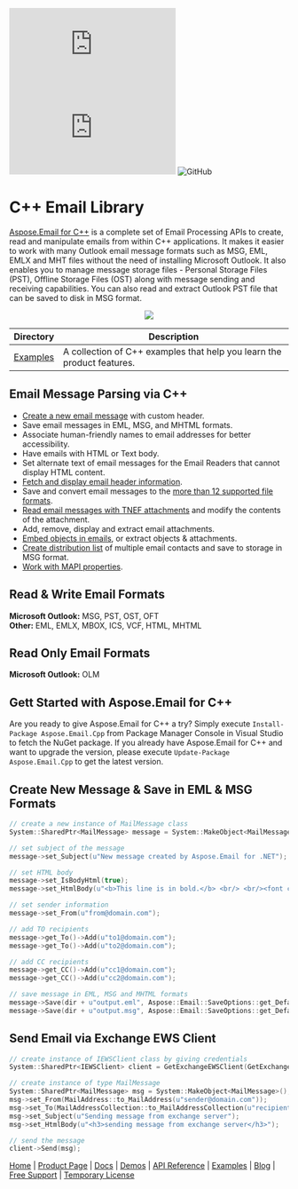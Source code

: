 ![Nuget](https://img.shields.io/nuget/v/Aspose.email.Cpp) ![Nuget](https://img.shields.io/nuget/dt/Aspose.email.Cpp) ![GitHub](https://img.shields.io/github/license/aspose-email/Aspose.email-for-C)
# C++ Email Library

[Aspose.Email for C++](https://products.aspose.com/email/cpp) is a complete set of Email Processing APIs to create, read and manipulate emails from within C++ applications. It makes it easier to work with many Outlook email message formats such as MSG, EML, EMLX and MHT files without the need of installing Microsoft Outlook. It also enables you to manage message storage files - Personal Storage Files (PST), Offline Storage Files (OST) along with message sending and receiving capabilities. You can also read and extract Outlook PST file that can be saved to disk in MSG format.

<p align="center">

  <a title="Download complete Aspose.Email for C++ source code" href="https://github.com/aspose-email/Aspose.Email-for-C/archive/master.zip">
	<img src="https://raw.github.com/AsposeExamples/java-examples-dashboard/master/images/downloadZip-Button-Large.png" />
  </a>
</p>

Directory | Description
--------- | -----------
[Examples](Examples)  | A collection of C++ examples that help you learn the product features.


## Email Message Parsing via C++

- [Create a new email message](https://docs.aspose.com/email/cpp/creating-and-setting-contents-of-emails/) with custom header.
- Save email messages in EML, MSG, and MHTML formats.
- Associate human-friendly names to email addresses for better accessibility.
- Have emails with HTML or Text body.
- Set alternate text of email messages for the Email Readers that cannot display HTML content.
- [Fetch and display email header information](https://docs.aspose.com/email/cpp/extracting-message-contents-from-emails/).
- Save and convert email messages to the [more than 12 supported file formats](https://docs.aspose.com/email/cpp/supported-file-formats/).
- [Read email messages with TNEF attachments](https://docs.aspose.com/email/cpp/utility-features-mailmessage/) and modify the contents of the attachment.
- Add, remove, display and extract email attachments.
- [Embed objects in emails](https://docs.aspose.com/email/cpp/working-with-attachments-and-embedded-objects/), or extract objects & attachments.
- [Create distribution list](https://docs.aspose.com/email/cpp/working-with-distribution-lists/) of multiple email contacts and save to storage in MSG format.
- [Work with MAPI properties](https://docs.aspose.com/email/cpp/working-with-mapi-properties/).

## Read & Write Email Formats

**Microsoft Outlook:** MSG, PST, OST, OFT\
**Other:** EML, EMLX, MBOX, ICS, VCF, HTML, MHTML

## Read Only Email Formats

**Microsoft Outlook:** OLM

## Gett Started with Aspose.Email for C++

Are you ready to give Aspose.Email for C++ a try? Simply execute `Install-Package Aspose.Email.Cpp` from Package Manager Console in Visual Studio to fetch the NuGet package. If you already have Aspose.Email for C++ and want to upgrade the version, please execute `Update-Package Aspose.Email.Cpp` to get the latest version.

## Create New Message & Save in EML & MSG Formats

```c++
// create a new instance of MailMessage class
System::SharedPtr<MailMessage> message = System::MakeObject<MailMessage>();

// set subject of the message
message->set_Subject(u"New message created by Aspose.Email for .NET");

// set HTML body
message->set_IsBodyHtml(true);
message->set_HtmlBody(u"<b>This line is in bold.</b> <br/> <br/><font color=blue>This line is in blue color</font>");

// set sender information
message->set_From(u"from@domain.com");

// add TO recipients
message->get_To()->Add(u"to1@domain.com");
message->get_To()->Add(u"to2@domain.com");

// add CC recipients
message->get_CC()->Add(u"cc1@domain.com");
message->get_CC()->Add(u"cc2@domain.com");

// save message in EML, MSG and MHTML formats
message->Save(dir + u"output.eml", Aspose::Email::SaveOptions::get_DefaultEml());
message->Save(dir + u"output.msg", Aspose::Email::SaveOptions::get_DefaultMsgUnicode());
```

## Send Email via Exchange EWS Client

```c++
// create instance of IEWSClient class by giving credentials
System::SharedPtr<IEWSClient> client = GetExchangeEWSClient(GetExchangeTestUser());

// create instance of type MailMessage
System::SharedPtr<MailMessage> msg = System::MakeObject<MailMessage>();
msg->set_From(MailAddress::to_MailAddress(u"sender@domain.com"));
msg->set_To(MailAddressCollection::to_MailAddressCollection(u"recipient@ domain.com "));
msg->set_Subject(u"Sending message from exchange server");
msg->set_HtmlBody(u"<h3>sending message from exchange server</h3>");

// send the message
client->Send(msg);
```

[Home](https://www.aspose.com/) | [Product Page](https://products.aspose.com/email/cpp) | [Docs](https://docs.aspose.com/email/cpp/) | [Demos](https://products.aspose.app/email/family) | [API Reference](https://apireference.aspose.com/email/cpp) | [Examples](https://github.com/aspose-email/Aspose.Email-for-C) | [Blog](https://blog.aspose.com/category/email/) | [Free Support](https://forum.aspose.com/c/email) |  [Temporary License](https://purchase.aspose.com/temporary-license)
